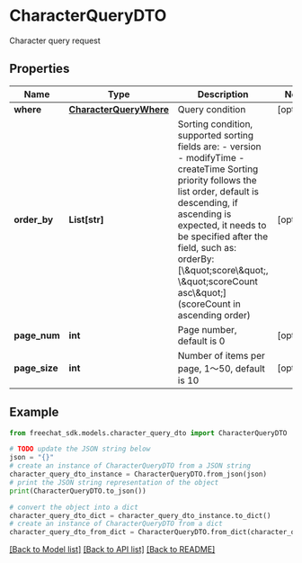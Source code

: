 # CharacterQueryDTO

Character query request

## Properties

Name | Type | Description | Notes
------------ | ------------- | ------------- | -------------
**where** | [**CharacterQueryWhere**](CharacterQueryWhere.md) | Query condition | [optional] 
**order_by** | **List[str]** | Sorting condition, supported sorting fields are: - version - modifyTime - createTime  Sorting priority follows the list order, default is descending, if ascending is expected, it needs to be specified after the field, such as: orderBy: [\\\&quot;score\\\&quot;, \\\&quot;scoreCount asc\\\&quot;] (scoreCount in ascending order)  | [optional] 
**page_num** | **int** | Page number, default is 0 | [optional] 
**page_size** | **int** | Number of items per page, 1～50, default is 10 | [optional] 

## Example

```python
from freechat_sdk.models.character_query_dto import CharacterQueryDTO

# TODO update the JSON string below
json = "{}"
# create an instance of CharacterQueryDTO from a JSON string
character_query_dto_instance = CharacterQueryDTO.from_json(json)
# print the JSON string representation of the object
print(CharacterQueryDTO.to_json())

# convert the object into a dict
character_query_dto_dict = character_query_dto_instance.to_dict()
# create an instance of CharacterQueryDTO from a dict
character_query_dto_from_dict = CharacterQueryDTO.from_dict(character_query_dto_dict)
```
[[Back to Model list]](../README.md#documentation-for-models) [[Back to API list]](../README.md#documentation-for-api-endpoints) [[Back to README]](../README.md)



